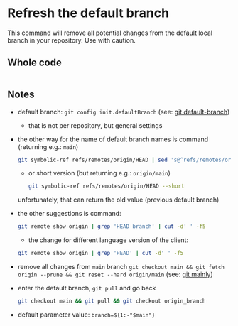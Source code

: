 # Refresh the default branch

This command will remove all potential changes from the default local branch in your repository.
Use with caution.

## Whole code

```sh
```

## Notes

* default branch: `git config init.defaultBranch` (see: [git default-branch](https://github.com/GitAlias/gitalias/blob/7b941c3abbcee391b6bfc4f8d6b8372064245b49/doc/git-default-branch/index.md))

    * that is not per repository, but general settings

* the other way for the name of default branch names is command (returning e.g.: `main`)

    ```sh
    git symbolic-ref refs/remotes/origin/HEAD | sed 's@^refs/remotes/origin/@@'
    ```

    * or short version (but returning e.g.: `origin/main`)

        ```sh
        git symbolic-ref refs/remotes/origin/HEAD --short
        ```

  unfortunately, that can return the old value (previous default branch)

* the other suggestions is command:

   ```sh
   git remote show origin | grep 'HEAD branch' | cut -d' ' -f5
   ```

   * the change for different language version of the client:

   ```sh
   git remote show origin | grep 'HEAD' | cut -d' ' -f5
   ```

* remove all changes from `main` branch `git checkout main && git fetch origin --prune && git reset --hard origin/main` (see: [git mainly](https://github.com/GitAlias/gitalias/tree/7b941c3abbcee391b6bfc4f8d6b8372064245b49/doc/git-mainly))

* enter the default branch, `git pull` and go back

  ```sh
  git checkout main && git pull && git checkout origin_branch
  ```

* default parameter value: `branch=${1:-"$main"}`
